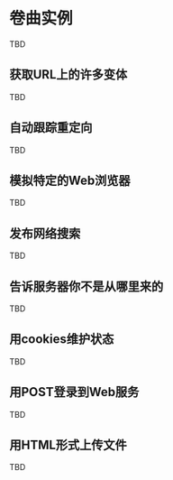 
# 卷曲实例

TBD

## 获取URL上的许多变体

TBD

## 自动跟踪重定向

TBD

## 模拟特定的Web浏览器

TBD

## 发布网络搜索

TBD

## 告诉服务器你不是从哪里来的

TBD

## 用cookies维护状态

TBD

## 用POST登录到Web服务

TBD

## 用HTML形式上传文件

TBD
